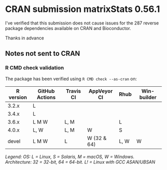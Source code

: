 # CRAN submission matrixStats 0.56.1

I've verified that this submission does not cause issues for the 287 reverse package dependencies available on CRAN and Bioconductor.

Thanks in advance



## Notes not sent to CRAN

### R CMD check validation

The package has been verified using `R CMD check --as-cran` on:

| R version | GitHub Actions | Travis CI | AppVeyor CI | Rhub    | Win-builder |
| --------- | -------------- | --------- | ----------- | ------- | ----------- |
| 3.2.x     | L              |           |             |         |             |
| 3.4.x     | L              |           |             |         |             |
| 3.6.x     | L  M  W        | L, M      |             | L       |             |
| 4.0.x     | L,    W        | L, M      | W           |    S    |             |
| devel     | L  M  W        | L         | W (32 & 64) | L,    W | W           |

*Legend: OS: L = Linux, S = Solaris, M = macOS, W = Windows. Architecture: 32 = 32-bit, 64 = 64-bit. L! = Linux with GCC ASAN/UBSAN*
